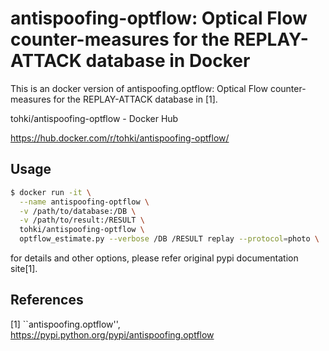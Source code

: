 # antispoofing-optflow: Optical Flow counter-measures for the REPLAY-ATTACK database in Docker

This is an docker version of antispoofing.optflow: Optical Flow counter-measures for the REPLAY-ATTACK database in [1].

tohki/antispoofing-optflow - Docker Hub

https://hub.docker.com/r/tohki/antispoofing-optflow/

## Usage
```bash
$ docker run -it \
  --name antispoofing-optflow \
  -v /path/to/database:/DB \
  -v /path/to/result:/RESULT \
  tohki/antispoofing-optflow \
  optflow_estimate.py --verbose /DB /RESULT replay --protocol=photo \
```
for details and other options, please refer original pypi documentation site[1].

## References
[1] ``antispoofing.optflow'', https://pypi.python.org/pypi/antispoofing.optflow